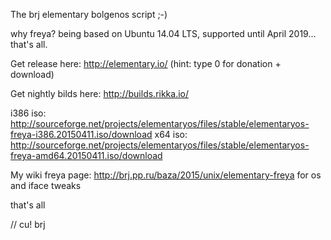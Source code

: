 
The brj elementary bolgenos script ;-)

why freya? being based on Ubuntu 14.04 LTS, supported until April 2019... that's all.

Get release here: http://elementary.io/ 
(hint: type 0 for donation + download)

Get nightly bilds here: http://builds.rikka.io/

i386 iso: http://sourceforge.net/projects/elementaryos/files/stable/elementaryos-freya-i386.20150411.iso/download
x64 iso:  http://sourceforge.net/projects/elementaryos/files/stable/elementaryos-freya-amd64.20150411.iso/download

My wiki freya page: http://brj.pp.ru/baza/2015/unix/elementary-freya for os and iface tweaks

that's all

// cu! brj

